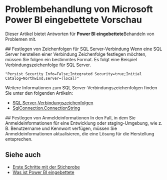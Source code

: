 <properties
   pageTitle="Problembehandlung von Microsoft Power BI eingebettete Vorschau"
   description="Problembehandlung von Microsoft Power BI eingebettete Vorschau"
   services="power-bi-embedded"
   documentationCenter=""
   authors="guyinacube"
   manager="erikre"
   editor=""
   tags=""/>
<tags
   ms.service="power-bi-embedded"
   ms.devlang="NA"
   ms.topic="article"
   ms.tgt_pltfrm="NA"
   ms.workload="powerbi"
   ms.date="10/04/2016"
   ms.author="asaxton"/>

# <a name="microsoft-power-bi-embedded-preview-troubleshooting"></a>Problembehandlung von Microsoft Power BI eingebettete Vorschau
Dieser Artikel bietet Antworten für **Power BI eingebettete**Behandeln von Problemen mit.

<a name="connection-string"/>
## <a name="setting-sql-server-connection-strings"></a>Festlegen von Zeichenfolgen für SQL Server-Verbindung
Wenn eine SQL Server herstellen einer Verbindung Zeichenfolge festlegen möchten, müssen Sie folgen ein bestimmtes Format. Es folgt eine Beispiel Verbindungszeichenfolge für SQL Server.

```
"Persist Security Info=False;Integrated Security=true;Initial Catalog=Northwind;server=(local)"
```

Weitere Informationen zum SQL Server-Verbindungszeichenfolgen finden Sie unter den folgenden Artikeln:

-   [SQL Server-Verbindungszeichenfolgen](https://msdn.microsoft.com/library/jj653752.aspx)
-   [SqlConnection.ConnectionString](https://msdn.microsoft.com/library/system.data.sqlclient.sqlconnection.connectionstring.aspx)

<a name="credentials"/>
## <a name="setting-credentials"></a>Festlegen von Anmeldeinformationen
In den Fall, in dem Sie Anmeldeinformationen für eine Entwicklung oder staging-Umgebung, wie z. B. Benutzername und Kennwort verfügen, müssen Sie Anmeldeinformationen aktualisieren, die eine Lösung für die Herstellung entsprechen.

## <a name="see-also"></a>Siehe auch
- [Erste Schritte mit der Stichprobe](power-bi-embedded-get-started-sample.md)
- [Was ist Power BI eingebettete](power-bi-embedded-what-is-power-bi-embedded.md)
